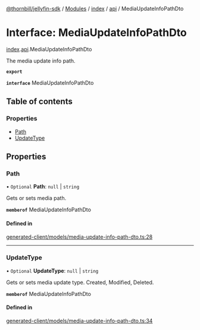 [@thornbill/jellyfin-sdk](../README.md) / [Modules](../modules.md) / [index](../modules/index.md) / [api](../modules/index.api.md) / MediaUpdateInfoPathDto

# Interface: MediaUpdateInfoPathDto

[index](../modules/index.md).[api](../modules/index.api.md).MediaUpdateInfoPathDto

The media update info path.

**`export`**

**`interface`** MediaUpdateInfoPathDto

## Table of contents

### Properties

- [Path](index.api.MediaUpdateInfoPathDto.md#path)
- [UpdateType](index.api.MediaUpdateInfoPathDto.md#updatetype)

## Properties

### Path

• `Optional` **Path**: ``null`` \| `string`

Gets or sets media path.

**`memberof`** MediaUpdateInfoPathDto

#### Defined in

[generated-client/models/media-update-info-path-dto.ts:28](https://github.com/thornbill/jellyfin-sdk-typescript/blob/eb13db7/src/generated-client/models/media-update-info-path-dto.ts#L28)

___

### UpdateType

• `Optional` **UpdateType**: ``null`` \| `string`

Gets or sets media update type.  Created, Modified, Deleted.

**`memberof`** MediaUpdateInfoPathDto

#### Defined in

[generated-client/models/media-update-info-path-dto.ts:34](https://github.com/thornbill/jellyfin-sdk-typescript/blob/eb13db7/src/generated-client/models/media-update-info-path-dto.ts#L34)
